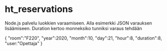 # ht_reservations

Node.js palvelu luokkien varaamiseen. 
Alla esimerkki JSON varauksen lisäämiseen. Duration kertoo monneksiko tunniksi varaus tehdään

{
"room":"F220",
"year":2020,
"month":10,
"day":21,
"hour":8,
"duration":8,
"user:"Opettaja"
}
